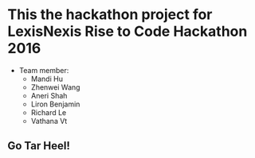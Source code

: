 # This the hackathon project for LexisNexis Rise to Code Hackathon 2016

- Team member:
	- Mandi Hu
	- Zhenwei Wang
	- Aneri Shah
	- Liron Benjamin
	- Richard Le
	- Vathana Vt

## Go Tar Heel!	
